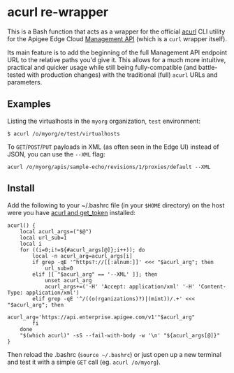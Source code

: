 # acurl re-wrapper
This is a Bash function that acts as a wrapper for the official [acurl](https://docs.apigee.com/api-platform/system-administration/auth-tools#install) CLI utility for the Apigee Edge Cloud [Management API](https://apidocs.apigee.com/operations) (which is a `curl` wrapper itself).

Its main feature is to add the beginning of the full Management API endpoint URL to the relative paths you'd give it. This allows for a much more intuitive, practical and quicker usage while still being fully-compatible (and battle-tested with production changes) with the traditional (full) `acurl` URLs and parameters.

## Examples
Listing the virtualhosts in the `myorg` organization, `test` environment:
```
$ acurl /o/myorg/e/test/virtualhosts
```
To `GET`/`POST`/`PUT` payloads in XML (as often seen in the Edge UI) instead of JSON, you can use the `--XML` flag:
```
acurl /o/myorg/apis/sample-echo/revisions/1/proxies/default --XML
```

## Install
Add the following to your ~/.bashrc file (in your `$HOME` directory) on the host were you have [acurl and get_token](https://docs.apigee.com/api-platform/system-administration/auth-tools#install) installed:
```
acurl() {
	local acurl_args=("$@")
	local url_sub=1
	local i
	for ((i=0;i!=${#acurl_args[@]};i++)); do
		local -n acurl_arg=acurl_args[i]
		if grep -qE '^https?://[[:alnum:]]' <<< "$acurl_arg"; then
			url_sub=0
		elif [[ "$acurl_arg" == '--XML' ]]; then
			unset acurl_arg
			acurl_args+=('-H' 'Accept: application/xml' '-H' 'Content-Type: application/xml')
		elif grep -qE '^/((o(rganizations)?)|(mint))/.+' <<< "$acurl_arg"; then
			acurl_arg='https://api.enterprise.apigee.com/v1'"$acurl_arg"
		fi
	done
	"$(which acurl)" -sS --fail-with-body -w '\n' "${acurl_args[@]}"
}
```
Then reload the .bashrc (`source ~/.bashrc`) or just open up a new terminal and test it with a simple `GET` call (eg. `acurl /o/myorg`).
